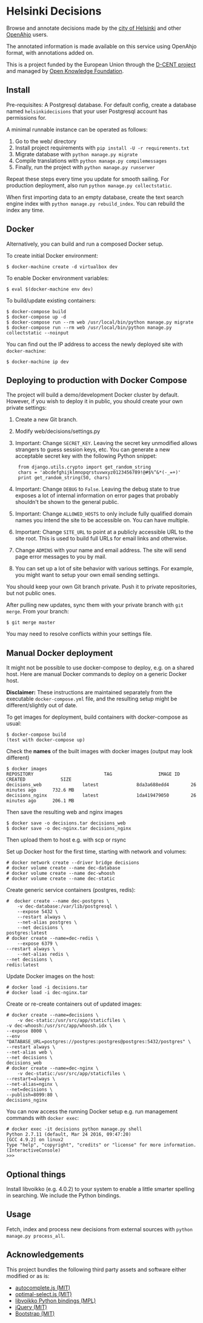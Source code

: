 Helsinki Decisions
==================

Browse and annotate decisions made by the [city of Helsinki](http://www.hri.fi/en/) and other
[OpenAhjo](http://dev.hel.fi/apis/openahjo/) users.

The annotated information is made available on this service using
OpenAhjo format, with annotations added on.

This is a project funded by the European Union through the [D-CENT
project](http://dcentproject.eu) and managed by [Open Knowledge Foundation](http://okfn.org).

Install
-------

Pre-requisites: A Postgresql database. For default config, create a
database named `helsinkidecisions` that your user Postgresql account has
permissions for.

A minimal runnable instance can be operated as follows:

1. Go to the web/ directory
2. Install project requirements with `pip install -U -r requirements.txt`
3. Migrate database with `python manage.py migrate`
4. Compile translations with `python manage.py compilemessages`
5. Finally, run the project with `python manage.py runserver`

Repeat these steps every time you update for smooth sailing. For
production deployment, also run `python manage.py collectstatic`.

When first importing data to an empty database, create the text search
engine index with `python manage.py rebuild_index`. You can rebuild
the index any time.

Docker
------

Alternatively, you can build and run a composed Docker setup.

To create initial Docker environment:

    $ docker-machine create -d virtualbox dev

To enable Docker environment variables:

    $ eval $(docker-machine env dev)

To build/update existing containers:

    $ docker-compose build
    $ docker-compose up -d
    $ docker-compose run --rm web /usr/local/bin/python manage.py migrate
    $ docker-compose run --rm web /usr/local/bin/python manage.py collectstatic --noinput

You can find out the IP address to access the newly deployed site with
`docker-machine`:

    $ docker-machine ip dev

Deploying to production with Docker Compose
-------------------------------------------

The project will build a demo/development Docker cluster by
default. However, if you wish to deploy it in public, you should
create your own private settings:

1. Create a new Git branch.

2. Modify web/decisions/settings.py

3. Important: Change `SECRET_KEY`. Leaving the secret key unmodified allows
   strangers to guess session keys, etc. You can generate a new
   acceptable secret key with the following Python snippet:

        from django.utils.crypto import get_random_string
        chars = 'abcdefghijklmnopqrstuvwxyz0123456789!@#$%^&*(-_=+)'
        print get_random_string(50, chars)

4. Important: Change `DEBUG` to `False`. Leaving the debug state to true exposes
   a lot of internal information on error pages that probably
   shouldn't be shown to the general public.

5. Important: Change `ALLOWED_HOSTS` to only include fully qualified
   domain names you intend the site to be accessible on. You can have
   multiple.

6. Important: Change `SITE_URL` to point at a publicly accessible URL
   to the site root. This is used to build full URLs for email links
   and otherwise.

7. Change `ADMINS` with your name and email address. The site will
   send page error messages to you by mail.

8. You can set up a lot of site behavior with various settings. For
   example, you might want to setup your own email sending settings.

You should keep your own Git branch private. Push it to private
repositories, but not public ones.

After pulling new updates, sync them with your private branch with `git
merge`. From your branch:

    $ git merge master

You may need to resolve conflicts within your settings file.

Manual Docker deployment
------------------------

It might not be possible to use docker-compose to deploy, e.g. on a
shared host. Here are manual Docker commands to deploy on a generic
Docker host.

**Disclaimer:** These instructions are maintained separately from the
executable `docker-compose.yml` file, and the resulting setup might be
different/slightly out of date.

To get images for deployment, build containers with docker-compose as
usual:

    $ docker-compose build
    (test with docker-compose up)

Check the **names** of the built images with docker images (output may
look different)

    $ docker images
    REPOSITORY                          TAG                 IMAGE ID            CREATED             SIZE
    decisions_web               latest              8da3a688edd4        26 minutes ago      732.6 MB
    decisions_nginx             latest              1da419479050        26 minutes ago      206.1 MB

Then save the resulting web and nginx images

    $ docker save -o decisions.tar decisions_web
    $ docker save -o dec-nginx.tar decisions_nginx

Then upload them to host e.g. with scp or rsync

Set up Docker host for the first time, starting with network and volumes:

    # docker network create --driver bridge decisions
    # docker volume create --name dec-database
    # docker volume create --name dec-whoosh
    # docker volume create --name dec-static

Create generic service containers (postgres, redis):

    #  docker create --name dec-postgres \
        -v dec-database:/var/lib/postgresql \
        --expose 5432 \
        --restart always \
        --net-alias postgres \
        --net decisions \
	postgres:latest
    # docker create --name=dec-redis \
        --expose 6379 \
	--restart always \
        --net-alias redis \
	--net decisions \
	redis:latest

Update Docker images on the host:

    # docker load -i decisions.tar
    # docker load -i dec-nginx.tar

Create or re-create containers out of updated images:

    # docker create --name=decisions \
        -v dec-static:/usr/src/app/staticfiles \
	-v dec-whoosh:/usr/src/app/whoosh.idx \
	--expose 8000 \
	--env "DATABASE_URL=postgres://postgres:postgres@postgres:5432/postgres" \
	--restart always \
	--net-alias web \
	--net decisions \
	decisions_web
    # docker create --name=dec-nginx \
        -v dec-static:/usr/src/app/staticfiles \
	--restart=always \
	--net-alias=nginx \
	--net=decisions \
	--publish=8099:80 \
	decisions_nginx

You can now access the running Docker setup e.g. run management
commands with `docker exec`:

    # docker exec -it decisions python manage.py shell
    Python 2.7.11 (default, Mar 24 2016, 09:47:20)
    [GCC 4.9.2] on linux2
    Type "help", "copyright", "credits" or "license" for more information.
    (InteractiveConsole)
    >>>

Optional things
---------------

Install libvoikko (e.g. 4.0.2) to your system to enable a little
smarter spelling in searching. We include the Python bindings.

Usage
-----

Fetch, index and process new decisions from external sources with
`python manage.py process_all`.

Acknowledgements
----------------

This project bundles the following third party assets and software
either modified or as is:

* [autocomplete.js (MIT)](https://github.com/autocompletejs/autocomplete.js)
* [optimal-select.js (MIT)](https://github.com/Autarc/optimal-select)
* [libvoikko Python bindings (MPL)](https://github.com/voikko/corevoikko)
* [jQuery (MIT)](https://github.com/jquery/jquery)
* [Bootstrap (MIT)](https://github.com/twbs/bootstrap)
